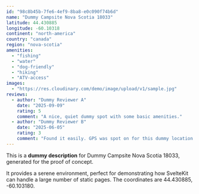 ```yaml
---
id: "98c8b45b-7fe6-4ef9-8ba8-e0c090f74b6d"
name: "Dummy Campsite Nova Scotia 18033"
latitude: 44.430885
longitude: -60.10318
continent: "north-america"
country: "canada"
region: "nova-scotia"
amenities:
  - "fishing"
  - "water"
  - "dog-friendly"
  - "hiking"
  - "ATV-access"
images:
  - "https://res.cloudinary.com/demo/image/upload/v1/sample.jpg"
reviews:
  - author: "Dummy Reviewer A"
    date: "2025-09-09"
    rating: 5
    comment: "A nice, quiet dummy spot with some basic amenities."
  - author: "Dummy Reviewer B"
    date: "2025-06-05"
    rating: 3
    comment: "Found it easily. GPS was spot on for this dummy location."
---
```


This is a **dummy description** for Dummy Campsite Nova Scotia 18033, generated for the proof of concept.

It provides a serene environment, perfect for demonstrating how SvelteKit can handle a large number of static pages. The coordinates are 44.430885, -60.103180.
